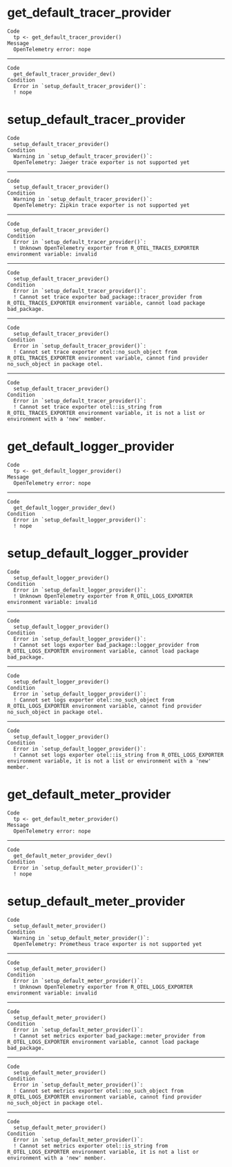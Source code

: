 # get_default_tracer_provider

    Code
      tp <- get_default_tracer_provider()
    Message
      OpenTelemetry error: nope

---

    Code
      get_default_tracer_provider_dev()
    Condition
      Error in `setup_default_tracer_provider()`:
      ! nope

# setup_default_tracer_provider

    Code
      setup_default_tracer_provider()
    Condition
      Warning in `setup_default_tracer_provider()`:
      OpenTelemetry: Jaeger trace exporter is not supported yet

---

    Code
      setup_default_tracer_provider()
    Condition
      Warning in `setup_default_tracer_provider()`:
      OpenTelemetry: Zipkin trace exporter is not supported yet

---

    Code
      setup_default_tracer_provider()
    Condition
      Error in `setup_default_tracer_provider()`:
      ! Unknown OpenTelemetry exporter from R_OTEL_TRACES_EXPORTER environment variable: invalid

---

    Code
      setup_default_tracer_provider()
    Condition
      Error in `setup_default_tracer_provider()`:
      ! Cannot set trace exporter bad_package::tracer_provider from R_OTEL_TRACES_EXPORTER environment variable, cannot load package bad_package.

---

    Code
      setup_default_tracer_provider()
    Condition
      Error in `setup_default_tracer_provider()`:
      ! Cannot set trace exporter otel::no_such_object from R_OTEL_TRACES_EXPORTER environment variable, cannot find provider no_such_object in package otel.

---

    Code
      setup_default_tracer_provider()
    Condition
      Error in `setup_default_tracer_provider()`:
      ! Cannot set trace exporter otel::is_string from R_OTEL_TRACES_EXPORTER environment variable, it is not a list or environment with a 'new' member.

# get_default_logger_provider

    Code
      tp <- get_default_logger_provider()
    Message
      OpenTelemetry error: nope

---

    Code
      get_default_logger_provider_dev()
    Condition
      Error in `setup_default_logger_provider()`:
      ! nope

# setup_default_logger_provider

    Code
      setup_default_logger_provider()
    Condition
      Error in `setup_default_logger_provider()`:
      ! Unknown OpenTelemetry exporter from R_OTEL_LOGS_EXPORTER environment variable: invalid

---

    Code
      setup_default_logger_provider()
    Condition
      Error in `setup_default_logger_provider()`:
      ! Cannot set logs exporter bad_package::logger_provider from R_OTEL_LOGS_EXPORTER environment variable, cannot load package bad_package.

---

    Code
      setup_default_logger_provider()
    Condition
      Error in `setup_default_logger_provider()`:
      ! Cannot set logs exporter otel::no_such_object from R_OTEL_LOGS_EXPORTER environment variable, cannot find provider no_such_object in package otel.

---

    Code
      setup_default_logger_provider()
    Condition
      Error in `setup_default_logger_provider()`:
      ! Cannot set logs exporter otel::is_string from R_OTEL_LOGS_EXPORTER environment variable, it is not a list or environment with a 'new' member.

# get_default_meter_provider

    Code
      tp <- get_default_meter_provider()
    Message
      OpenTelemetry error: nope

---

    Code
      get_default_meter_provider_dev()
    Condition
      Error in `setup_default_meter_provider()`:
      ! nope

# setup_default_meter_provider

    Code
      setup_default_meter_provider()
    Condition
      Warning in `setup_default_meter_provider()`:
      OpenTelemetry: Prometheus trace exporter is not supported yet

---

    Code
      setup_default_meter_provider()
    Condition
      Error in `setup_default_meter_provider()`:
      ! Unknown OpenTelemetry exporter from R_OTEL_LOGS_EXPORTER environment variable: invalid

---

    Code
      setup_default_meter_provider()
    Condition
      Error in `setup_default_meter_provider()`:
      ! Cannot set metrics exporter bad_package::meter_provider from R_OTEL_LOGS_EXPORTER environment variable, cannot load package bad_package.

---

    Code
      setup_default_meter_provider()
    Condition
      Error in `setup_default_meter_provider()`:
      ! Cannot set metrics exporter otel::no_such_object from R_OTEL_LOGS_EXPORTER environment variable, cannot find provider no_such_object in package otel.

---

    Code
      setup_default_meter_provider()
    Condition
      Error in `setup_default_meter_provider()`:
      ! Cannot set metrics exporter otel::is_string from R_OTEL_LOGS_EXPORTER environment variable, it is not a list or environment with a 'new' member.

